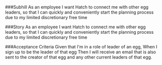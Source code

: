 ###Subhill
As an employee
I want Hatch to connect me with other egg leaders,
so that I can quickly and conveniently start the planning process due to my limited discretionary free time

###Story
As an employee
I want Hatch to connect me with other egg leaders,
so that I can quickly and conveniently start the planning process due to my limited discretionary free time

###Acceptance Criteria
Given that I'm in a role of leader of an egg,
When I sign up to be the leader of that egg
Then I will receive an email that is also sent to the creator of that egg and any other current leaders of that egg.

